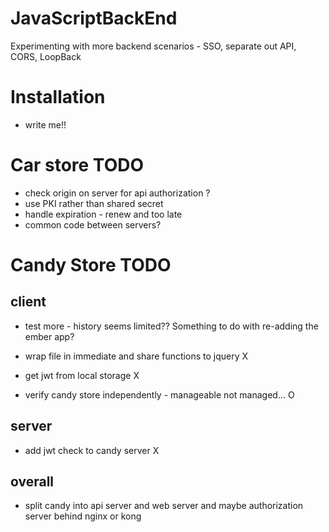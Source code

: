 # JavaScriptBackEnd
Experimenting with more backend scenarios - SSO, separate out API, CORS, LoopBack

# Installation

- write me!!

# Car store TODO
 - check origin on server for api authorization ?
 - use PKI rather than shared secret
 - handle expiration - renew and too late
 - common code between servers?

# Candy Store TODO

## client
 - test more - history seems limited?? Something to do with re-adding the ember app?
 
 - wrap file in immediate and share functions to jquery  X
 - get jwt from local storage X
 
 - verify candy store independently - manageable not managed...  O

## server
 - add jwt check to candy server  X

## overall
 - split candy into api server and web server and maybe authorization server behind nginx or kong

